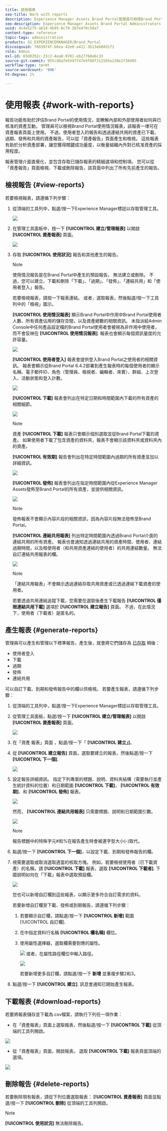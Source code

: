 ```yaml
---
title: 使用報表
seo-title: Work with reports
description: Experience Manager Assets Brand Portal管理員可檢視Brand Portal使用情況報表，以及建立、管理和檢視有關已下載、過期、已發佈和透過Brand Portal共用之連結的資產報表。
seo-description: Experience Manager Assets Brand Portal Administrators can view report about Brand Portal usage, and create, manage, and view reports around assets downloaded, expired, published, and link shared through Brand Portal.
uuid: dc4e5275-a614-4b95-8c70-2b7e470c50a7
content-type: reference
topic-tags: administration
products: SG_EXPERIENCEMANAGER/Brand_Portal
discoiquuid: 7683074f-b6ea-42e0-a411-3b13eb88d1f2
role: Admin
exl-id: 03d0292c-23c2-4ea0-9781-eb27768e6c33
source-git-commit: 955cd8afe939ff47e9f08f312505e230e2f38495
workflow-type: tm+mt
source-wordcount: '996'
ht-degree: 2%

---
```


# 使用報表 {#work-with-reports}

報告功能有助於評估Brand Portal的使用情況，並瞭解內部和外部使用者如何與已核准的資產互動。 管理員可以檢視Brand Portal使用情況報表，該報表一律可在資產報表頁面上使用。 不過，使用者登入的報告和透過連結共用的資產已下載、過期、發佈和共用的資產報告，可以從「資產報告」頁面產生和檢視。 這些報表有助於分析資產部署，讓您獲得關鍵成功量度，以衡量組織內外對已核准資產的採用程度。

報表管理介面直覺化，並包含存取已儲存報表的精細選項和控制項。 您可以從「資產報告」頁面檢視、下載或刪除報告，該頁面中列出了所有先前產生的報告。

## 檢視報告 {#view-reports}

若要檢視報表，請遵循下列步驟：

1. 從頂端的工具列中，點選/按一下Experience Manager標誌以存取管理工具。

   ![](assets/aemlogo.png)

1. 在管理工具面板中，按一下 **[!UICONTROL 建立/管理報表]** 以開啟 **[!UICONTROL 資產報表]** 頁面。

   ![](assets/access-asset-reports.png)

1. 存取 **[!UICONTROL 使用狀況]** 報告和其他產生的報告。

   >[!NOTE]
   >
   >使用情況報告是在Brand Portal中產生的預設報告。 無法建立或刪除。 不過，您可以建立、下載和刪除「下載」、「過期」、「發佈」、「連結共用」和「使用者登入」報告。

   若要檢視報表，請按一下報表連結。 或者，選取報表，然後點選/按一下工具列中的「檢視」圖示。

   **[!UICONTROL 使用情況報表]** 顯示Brand Portal中作用中Brand Portal使用者人數、所有資產佔用的儲存空間，以及資產總數的相關資訊。 未指派給Admin Console中任何產品設定檔的Brand Portal使用者會被視為非作用中使用者，而不會反映在 **[!UICONTROL 使用情況報表]**.
報表也會顯示每個資訊量度的允許容量。

   ![](assets/usage-report.png)

   **[!UICONTROL 使用者登入]** 報表會提供登入Brand Portal之使用者的相關資訊。 報表會顯示從Brand Portal 6.4.2部署到產生報表時的每個使用者的顯示名稱、電子郵件ID、角色（管理員、檢視者、編輯者、來賓）、群組、上次登入、活動狀態和登入計數。

   ![](assets/user-logins.png)

   **[!UICONTROL 下載]** 報表會列出在特定日期和時間範圍內下載的所有資產的相關細節。

   ![](assets/download-report.png)

   >[!NOTE]
   >
   >資產 **[!UICONTROL 下載]** 報表只會顯示個別選取並從Brand Portal下載的資產。 如果使用者下載了包含資產的資料夾，報表不會顯示該資料夾或資料夾內的資產。

   **[!UICONTROL 有效期]** 報告會列出在特定時間範圍內過期的所有資產並加以詳細資訊。

   ![](assets/expiration-report.png)

   **[!UICONTROL 發佈]** 報表會列出在指定時間範圍內從Experience Manager Assets發佈至Brand Portal的所有資產，並提供相關資訊。

   ![](assets/publish-report.png)

   >[!NOTE]
   >
   >發佈報表不會顯示內容片段的相關資訊，因為內容片段無法發佈至Brand Portal。

   **[!UICONTROL 連結共用報表]** 列出特定時間範圍內透過Brand Portal介面的連結共用的所有資產。 報表也會通知透過連結共用的資產時間、使用者、連結過期時間，以及租使用者（和共用資產連結的使用者）的共用連結數量。 無法自訂連結共用報表的欄。

   ![](assets/link-share-report.png)

   >[!NOTE]
   >
   >「連結共用報表」不會顯示透過連結存取共用資產或已透過連結下載資產的使用者。
   >
   >若要透過共用連結追蹤下載，您需要在選取後產生下載報告 **[!UICONTROL 僅限連結共用下載]** 選項於 **[!UICONTROL 建立報告]** 頁面。 不過，在此情況下，使用者（下載者）是匿名的。

## 產生報表 {#generate-reports}

管理員可以產生和管理以下標準報告，產生後，就會將它們儲存為 [已存取](../using/brand-portal-reports.md#main-pars-header) 稍後：

* 使用者登入
* 下載
* 過期
* 發佈
* 連結共用

可以自訂下載、到期和發佈報告中的欄以供檢視。 若要產生報表，請遵循下列步驟：

1. 從頂端的工具列中，點選/按一下Experience Manager標誌以存取管理工具。

1. 從管理工具面板，點選/按一下 **[!UICONTROL 建立/管理報表]** 以開啟 **[!UICONTROL 資產報表]** 頁面。

   ![](assets/asset-reports.png)

1. 在「資產 報表」頁面 ，點選/按一下「 **[!UICONTROL 建立」]**。
1. 從 **[!UICONTROL 建立報告]** 頁面，選取要建立的報表，然後點選/按一下 **[!UICONTROL 下一個]**.

   ![](assets/crete-report.png)

1. 設定報告詳細資訊。 指定下列專案的標題、說明、資料夾結構（需要執行並產生統計資料的位置）和日期範圍 **[!UICONTROL 下載]**， **[!UICONTROL 有效期]**、和 **[!UICONTROL 發佈]** 報表。

   ![](assets/create-report-page.png)

   然而， **[!UICONTROL 連結共用報表]** 只需要標題、說明和日期範圍引數。

   ![](assets/create-link-share-report.png)

   >[!NOTE]
   >
   >報告標題中的特殊字元#和%在報告產生時會被連字型大小(-)取代。

1. 點選/按一下 **[!UICONTROL 下一個]**，以設定下載、到期和發佈報告的欄。
1. 視需要選取或取消選取適當的核取方塊。 例如，若要檢視使用者（已下載資產）的名稱，請 **[!UICONTROL 下載]** 報表，選取 **[!UICONTROL 下載者]**. 下圖說明如何在「下載」報表中選取預設欄。

   ![](assets/createdownloadreport.png)

   您也可以新增自訂欄到這些報表，以顯示更多符合自訂需求的資料。

   若要新增自訂欄至下載、發佈或到期報告，請遵循下列步驟：

   1. 若要顯示自訂欄，請點選/按一下 **[!UICONTROL 新增]** 範圍 [!UICONTROL 自訂欄].
   1. 在中指定資料行名稱 **[!UICONTROL 欄名稱]** 欄位。
   1. 使用屬性選擇器，選取欄需要對應的屬性。

      ![](assets/property-picker.png)
或者，在屬性路徑欄位中輸入路徑。

      ![](assets/property-path.png)

      若要新增更多自訂欄，請點選/按一下 **新增** 並重複步驟2和3。

1. 點選/按一下 **[!UICONTROL 建立]**. 訊息會通知已開始產生報表。

## 下載報表 {#download-reports}

若要將報表儲存並下載為.csv檔案，請執行下列任一項作業：

* 在「資產報表」頁面上選取報表，然後點選/按一下 **[!UICONTROL 下載]** 從頂端的工具列開啟。

![](assets/download-asset-report.png)

* 從「資產報表」頁面，開啟報表。 選取 **[!UICONTROL 下載]** 報表頁面頂端的選項。

![](assets/download-report-fromwithin.png)

## 刪除報告 {#delete-reports}

若要刪除現有報表，請從下列位置選取報表： **[!UICONTROL 資產報表]** 頁面並點選/按一下 **[!UICONTROL 刪除]** 從頂端的工具列開啟。

>[!NOTE]
>
>**[!UICONTROL 使用狀況]** 無法刪除報告。
